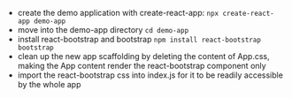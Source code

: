- create the demo application with create-react-app: `npx create-react-app demo-app`
- move into the demo-app directory `cd demo-app`
- install react-bootstrap and bootstrap `npm install react-bootstrap bootstrap`
- clean up the new app scaffolding by deleting the content of App.css, making the App content render the react-bootstrap <Container> component only
- import the react-bootstrap css into index.js for it to be readily accessible by the whole app

